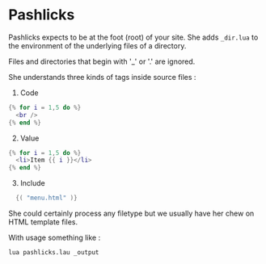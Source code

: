 Pashlicks
=========

Pashlicks expects to be at the foot (root) of your site. She adds `_dir.lua`
to the environment of the underlying files of a directory.

Files and directories that begin with '_' or '.' are ignored.

She understands three kinds of tags inside source files :

1. Code
``` lua
{% for i = 1,5 do %}
  <br />
{% end %}
```

2. Value
``` lua
{% for i = 1,5 do %}
  <li>Item {{ i }}</li>
{% end %}
```

3. Include
``` lua
  {( "menu.html" )}
```

She could certainly process any filetype but we usually have her 
chew on HTML template files.

With usage something like :

``` bash
lua pashlicks.lau _output
```
